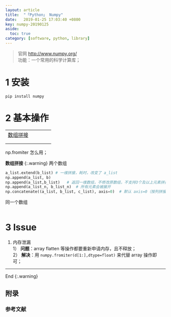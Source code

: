 ```yaml
---
layout: article
title:  "「Python」 Numpy"
date:   2019-01-25 17:03:40 +0800
key: numpy-20190125
aside:
  toc: true
category: [software, python, library]
---
```

> 官网 <http://www.numpy.org/>  
功能：一个常用的科学计算库；  

# 1 安装
`pip install numpy`  

# 2 基本操作

|  |  |  |  |  |
| --- | --- | --- | --- | --- |
| [数组拼接](#concate) |  |  |  |  |
|  |  |  |  |  |
|  |  |  |  |  |

np.fromiter 怎么用；   

<span id="concate"> </span>

**数组拼接**
{:.warning}
两个数组
```python
a_list.extend(b_list) # 一维拼接，耗时，改变了 a_list
np.append(a_list, b)
np.append(a_list,b_list)   # 返回一维数组，不修改原数组，不支持3个及以上元素拼接
np.append(a_list_n, b_list_n)  # 所有元素会被展开
np.concatenate((a_list, b_list, c_list), axis=0)  # 默认 axis=0（按列拼接） 效率高

```
同一个数组
```python

```

# 3 Issue
1. 内存泄漏  
1） **问题**：array flatten 等操作都要重新申请内存，且不释放；  
2） **解决**：用 `numpy.fromiter(d[1:],dtype=float)` 来代替 array 操作即可；  



-------------------  
 End
{:.warning}  


## 附录
### 参考文献  
